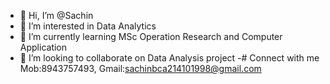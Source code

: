 - 👋 Hi, I’m @Sachin
- 👀 I’m interested in Data Analytics
- 🌱 I’m currently learning MSc Operation Research and Computer Application
- 💞️ I’m looking to collaborate on Data Analysis project 
-# Connect with
me Mob:8943757493, Gmail:sachinbca214101998@gmail.com

<!---
Sachinsn19/Sachinsn19 is a ✨ special ✨ repository because its `README.md` (this file) appears on your GitHub profile.
You can click the Preview link to take a look at your changes.
--->
